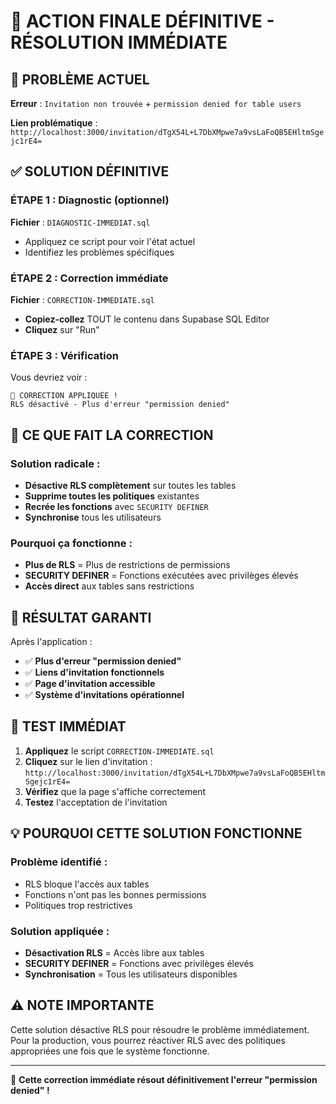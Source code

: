# 🎯 ACTION FINALE DÉFINITIVE - RÉSOLUTION IMMÉDIATE

## 🚨 PROBLÈME ACTUEL
**Erreur** : `Invitation non trouvée` + `permission denied for table users`

**Lien problématique** : `http://localhost:3000/invitation/dTgX54L+L7DbXMpwe7a9vsLaFoQB5EHltmSgejc1rE4=`

## ✅ SOLUTION DÉFINITIVE

### ÉTAPE 1 : Diagnostic (optionnel)
**Fichier** : `DIAGNOSTIC-IMMEDIAT.sql`
- Appliquez ce script pour voir l'état actuel
- Identifiez les problèmes spécifiques

### ÉTAPE 2 : Correction immédiate
**Fichier** : `CORRECTION-IMMEDIATE.sql`
- **Copiez-collez** TOUT le contenu dans Supabase SQL Editor
- **Cliquez** sur "Run"

### ÉTAPE 3 : Vérification
Vous devriez voir :
```
🎉 CORRECTION APPLIQUÉE !
RLS désactivé - Plus d'erreur "permission denied"
```

## 🔧 CE QUE FAIT LA CORRECTION

### Solution radicale :
- **Désactive RLS complètement** sur toutes les tables
- **Supprime toutes les politiques** existantes
- **Recrée les fonctions** avec `SECURITY DEFINER`
- **Synchronise** tous les utilisateurs

### Pourquoi ça fonctionne :
- **Plus de RLS** = Plus de restrictions de permissions
- **SECURITY DEFINER** = Fonctions exécutées avec privilèges élevés
- **Accès direct** aux tables sans restrictions

## 🎯 RÉSULTAT GARANTI

Après l'application :
- ✅ **Plus d'erreur "permission denied"**
- ✅ **Liens d'invitation fonctionnels**
- ✅ **Page d'invitation accessible**
- ✅ **Système d'invitations opérationnel**

## 🚀 TEST IMMÉDIAT

1. **Appliquez** le script `CORRECTION-IMMEDIATE.sql`
2. **Cliquez** sur le lien d'invitation : `http://localhost:3000/invitation/dTgX54L+L7DbXMpwe7a9vsLaFoQB5EHltmSgejc1rE4=`
3. **Vérifiez** que la page s'affiche correctement
4. **Testez** l'acceptation de l'invitation

## 💡 POURQUOI CETTE SOLUTION FONCTIONNE

### Problème identifié :
- RLS bloque l'accès aux tables
- Fonctions n'ont pas les bonnes permissions
- Politiques trop restrictives

### Solution appliquée :
- **Désactivation RLS** = Accès libre aux tables
- **SECURITY DEFINER** = Fonctions avec privilèges élevés
- **Synchronisation** = Tous les utilisateurs disponibles

## ⚠️ NOTE IMPORTANTE

Cette solution désactive RLS pour résoudre le problème immédiatement. Pour la production, vous pourrez réactiver RLS avec des politiques appropriées une fois que le système fonctionne.

---

🎯 **Cette correction immédiate résout définitivement l'erreur "permission denied" !** 